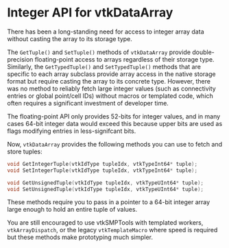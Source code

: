 # Integer API for vtkDataArray

There has been a long-standing need for access to integer
array data without casting the array to its storage type.

The `GetTuple()` and `SetTuple()` methods of `vtkDataArray` provide
double-precision floating-point access to arrays regardless of their
storage type.
Similarly, the `GetTypedTuple()` and `SetTypedTuple()` methods that
are specific to each array subclass provide array access in the
native storage format but require casting the array to its concrete type.
However, there was no method to reliably fetch large integer values
(such as connectivity entries or global point/cell IDs) without
macros or templated code, which often requires a significant
investment of developer time.

The floating-point API only provides 52-bits for integer values,
and in many cases 64-bit integer data would exceed this because
upper bits are used as flags modifying entries in less-signifcant bits.

Now, `vtkDataArray` provides the following methods you can use
to fetch and store tuples:

```cpp
void GetIntegerTuple(vtkIdType tupleIdx, vtkTypeInt64* tuple);
void SetIntegerTuple(vtkIdType tupleIdx, vtkTypeInt64* tuple);

void GetUnsignedTuple(vtkIdType tupleIdx, vtkTypeUInt64* tuple);
void SetUnsignedTuple(vtkIdType tupleIdx, vtkTypeUInt64* tuple);
```

These methods require you to pass in a pointer to a 64-bit integer array
large enough to hold an entire tuple of values.

You are still encouraged to use vtkSMPTools with templated workers,
`vtkArrayDispatch`, or the legacy `vtkTemplateMacro` where speed is required
but these methods make prototyping much simpler.

